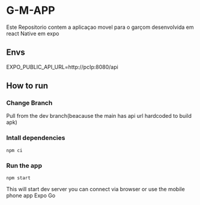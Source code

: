 # G-M-APP
Este Repositorio contem a aplicaçao movel para o garçom desenvolvida em react Native em expo
## Envs
EXPO_PUBLIC_API_URL=http://pcIp:8080/api

## How to run
### Change Branch
Pull from the dev branch(beacause the main has api url hardcoded to build apk)

### Intall dependencies
```
npm ci
```
### Run the app
```
npm start
```
This will start dev server you can connect via browser or use the mobile phone app Expo Go
